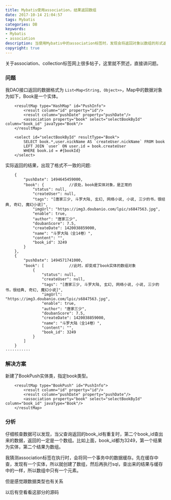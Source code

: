 ```yaml
---
title: Mybatis使用association，结果返回数组
date: 2017-10-14 21:04:57
tags: Mybatis
categories: DB
keywords: 
- Mybatis
- association
description: 当使用Mybatis中的association标签时，发现会将返回对象以数组的形式返回
copyright: true
---
```


关于association、collection标签网上很多帖子，这里就不赘述，直接讲问题。

### 问题

我DAO接口返回的数据格式为 `List<Map<String, Object>>`，Map中的数据对象为如下，Book是一个实体。

```
	<resultMap type="HashMap" id="PushInfo">
        <result column="id" property="id"/>
        <result column="pushDate" property="pushDate"/>
        <association property="book" select="selectBookById" column="book_id" javaType="Book"/>
    </resultMap>
    
    <select id="selectBookById" resultType="Book">
		SELECT book.*,user.nickName AS `createUser.nickName` FROM book 
		LEFT JOIN `user` ON user.id = book.createUser
		WHERE book.id = #{bookId}
	</select>
```

实际返回的结果，出现了格式不一致的问题:

```
	{
        "pushDate": 1494645459000,
        "book": {			//该处，book是实体对象，是正常的
            "status": null,
            "createUser": null,
            "tags": "[唐家三少, 斗罗大陆, 玄幻, 网络小说, 小说, 三少的书，很经典, 奇幻, 魔幻小说]",
            "imgUrl": "https://img3.doubanio.com/lpic/s6847563.jpg",
            "enable": true,
            "author": "唐家三少",
            "doubanScore": 7.5,
            "createDate": 1420038859000,
            "name": "斗罗大陆（全14卷）",
            "content": "",
            "book_id": 3249
        }
    },
    {
        "pushDate": 1494571741000,
        "book": [			//此时，却变成了book实体的数组对象
            {
                "status": null,
                "createUser": null,
                "tags": "[唐家三少, 斗罗大陆, 玄幻, 网络小说, 小说, 三少的书，很经典, 奇幻, 魔幻小说]",
                "imgUrl": "https://img3.doubanio.com/lpic/s6847563.jpg",
                "enable": true,
                "author": "唐家三少",
                "doubanScore": 7.5,
                "createDate": 1420038859000,
                "name": "斗罗大陆（全14卷）",
                "content": "",
                "book_id": 3249
            }
        ]
    }
···········
```



### 解决方案

新建了BookPush实体类，指定book类型。

```
	<resultMap type="BookPush" id="PushInfo">
        <result column="id" property="id"/>
        <result column="pushDate" property="pushDate"/>
        <association property="book" select="selectBookById" column="book_id" javaType="Book"/>
    </resultMap>
```



### 分析

仔细核查数据可以发现，当父查询返回的book_id有重复时，第二个book_id查出来的数据，返回的一定是一个数组。比如上面，book_id都为3249，第一个结果为实体，第二个结果为数组。

我猜测association标签在执行时，会将同一个事务中的数据缓存。先在缓存中查，发现有一个实体，所以就创建了数组，然后再执行sql，查出来的结果与缓存中的一样，所以数组中只有一个元素。

但是感觉跟数据类型也有关系

以后有空看看这部分的源码
